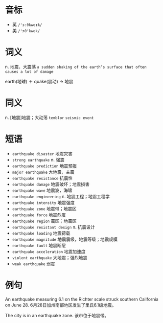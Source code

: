 # 音标

- 英 `/'ɜːθkweɪk/`
- 美 `/'ɝθ'kwek/`

# 词义

n. 地震，大震荡
`a sudden shaking of the earth’s surface that often causes a lot of damage`



earth(地球) ＋ quake(震动) → 地震

# 同义

n. [地震]地震；大动荡
`temblor` `seismic event`

# 短语

- `earthquake disaster` 地震灾害
- `strong earthquake` n. 强震
- `earthquake prediction` 地震预报
- `major earthquake` 大地震，主震
- `earthquake resistance` 抗震性
- `earthquake damage` 地震破坏；地震损害
- `earthquake wave` 地震波，海啸
- `earthquake engineering` n. 地震工程；地震工程学
- `earthquake intensity` 地震强度
- `earthquake zone` 地震带；地震区
- `earthquake force` 地震烈度
- `earthquake region` 震区；地震区
- `earthquake resistant design` n. 抗震设计
- `earthquake loading` 地震荷载
- `earthquake magnitude` 地震震级，地震等级；地震规模
- `earthquake fault` 地震断层
- `earthquake acceleration` 地震加速度
- `violent earthquake` 大地震；强烈地震
- `weak earthquake` 弱震

# 例句

An earthquake measuring 6.1 on the Richter scale struck southern California on June 28.
6月28日加州南部地区发生了里氏6.1级地震。

The city is in an earthquake zone.
该市位于地震带。


